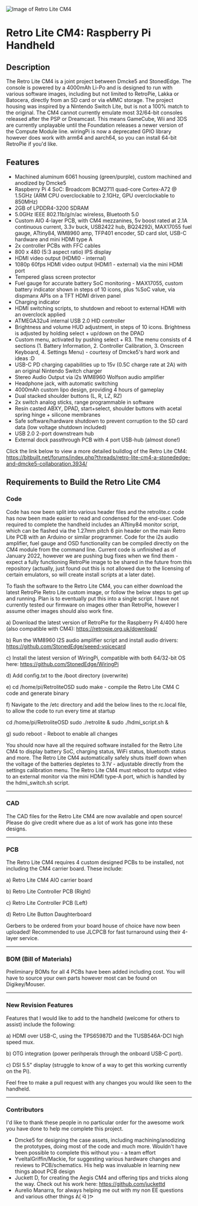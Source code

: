 ![Image of Retro Lite CM4](https://i.imgur.com/h1mcu5v.jpg)
# Retro Lite CM4: Raspberry Pi Handheld

## Description
The Retro Lite CM4 is a joint project between Dmcke5 and StonedEdge. The console is powered by a 4000mAh Li-Po and is designed to run with various software images, including but not limited to RetroPie, Lakka or Batocera, directly from an SD card or via eMMC storage. The project housing was inspired by a Nintendo Switch Lite, but is not a 100% match to the original. The CM4 cannot currently emulate most 32/64-bit consoles released after the PSP or Dreamcast. This means GameCube, Wii and 3DS are currently unplayable until the Foundation releases a newer version of the Compute Module line. wiringPi is now a deprecated GPIO library however does work with arm64 and aarch64, so you can install 64-bit RetroPie if you'd like. 

## Features
- Machined aluminum 6061 housing (green/purple), custom machined and anodized by Dmcke5
- Raspberry Pi 4 SoC: Broadcom BCM2711 quad-core Cortex-A72 @ 1.5GHz (ARM CPU overclockable to 2.1GHz, GPU overclockable to 850MHz)
- 2GB of LPDDR4-3200 SDRAM
- 5.0GHz IEEE 802.11b/g/n/ac wireless, Bluetooth 5.0
- Custom AIO 4-layer PCB, with CM4 mezzanines, 5v boost rated at 2.1A continuous current, 3.3v buck, USB2422 hub, BQ24292i, MAX17055 fuel gauge, ATtiny84, WM8960 amp, TFP401 encoder, SD card slot, USB-C hardware and mini HDMI type A
- 2x controller PCBs with FFC cables
- 800 x 480 (5:3 aspect ratio) IPS display
- HDMI video output (HDMI0 - internal)
- 1080p 60fps HDMI video output (HDMI1 - external) via the mini HDMI port
- Tempered glass screen protector
- Fuel gauge for accurate battery SoC monitoring - MAX17055, custom battery indicator shown in steps of 10 icons, plus %SoC value, via dispmanx APIs on a TFT HDMI driven panel
- Charging indicator
- HDMI switching scripts, to shutdown and reboot to external HDMI with an overclock applied
- ATMEGA32u4 internal USB 2.0 HID controller
- Brightness and volume HUD adjustment, in steps of 10 icons. Brightness is adjusted by holding select + up/down on the DPAD
- Custom menu, activated by pushing select + R3. The menu consists of 4 sections (1. Battery Information, 2. Controller Calibration, 3. Onscreen Keyboard, 4. Settings Menu) -   courtesy of Dmcke5's hard work and ideas :D
- USB-C PD charging capabilities up to 15v (0.5C charge rate at 2A) with an original Nintendo Switch charger
- Stereo Audio Output via i2s WM8960 Wolfson audio amplifier
- Headphone jack, with automatic switching
- 4000mAh custom lipo design, providing 4 hours of gameplay
- Dual stacked shoulder buttons (L, R, LZ, RZ)
- 2x switch analog sticks, range programmable in software
- Resin casted ABXY, DPAD, start+select, shoulder buttons with acetal spring hinge + silicone membranes
- Safe software/hardware shutdown to prevent corruption to the SD card data (low voltage shutdown included)
- USB 2.0 2-port downstream hub
- External dock passthrough PCB with 4 port USB-hub (almost done!)

Click the link below to view a more detailed buildlog of the Retro Lite CM4: 
https://bitbuilt.net/forums/index.php?threads/retro-lite-cm4-a-stonededge-and-dmcke5-collaboration.3934/

## Requirements to Build the Retro Lite CM4

### Code 
Code has now been split into various header files and the retrolite.c code has now been made easier to read and condensed for the end-user. Code required to complete the handheld includes an ATtiny84 monitor script, which can be flashed via the 1.27mm pitch 6 pin header on the main Retro Lite PCB with an Arduino or similar programmer. Code for the i2s audio amplifier, fuel gauge and OSD functionality can be compiled directly on the CM4 module from the command line. Current code is unfinished as of January 2022, however we are pushing bug fixes when we find them - expect a fully functioning RetroPie image to be shared in the future from this repository (actually, just found out this is not allowed due to the licensing of certain emulators, so will create install scripts at a later date). 

To flash the software to the Retro Lite CM4, you can either download the latest RetroPie Retro Lite custom image, or follow the below steps to get up and running. Plan is to eventually put this into a single script. I have not currently tested our firmware on images other than RetroPie, however I assume other images should also work fine. 

a) Download the latest version of RetroPie for the Raspberry Pi 4/400 here (also compatible with CM4): 
https://retropie.org.uk/download/ 

b) Run the WM8960 I2S audio amplifier script and install audio drivers:
https://github.com/StonedEdge/seeed-voicecard

c) Install the latest version of WiringPi, compatible with both 64/32-bit OS here: 
https://github.com/StonedEdge/WiringPi

d) Add config.txt to the /boot directory (overwrite)

e) cd /home/pi/RetroliteOSD sudo make - compile the Retro Lite CM4 C code and generate binary

f) Navigate to the /etc directory and add the below lines to the rc.local file, to allow the code to run every time at startup 

cd /home/pi/RetroliteOSD
sudo ./retrolite &
sudo ./hdmi_script.sh & 

g) sudo reboot - Reboot to enable all changes 

You should now have all the required software installed for the Retro Lite CM4 to display battery SoC, charging status, WiFi status, bluetooth status and more. The Retro Lite CM4 automatically safely shuts itself down when the voltage of the batteries depletes to 3.1V - adjustable directly from the settings calibration menu. The Retro Lite CM4 must reboot to output video to an external monitor via the mini HDMI type-A port, which is handled by the hdmi_switch.sh script. 

-------------------------------------------------------------------------------------------------------

### CAD
The CAD files for the Retro Lite CM4 are now available and open source! Please do give credit where due as a lot of work has gone into these designs.

-------------------------------------------------------------------------------------------------------

### PCB
The Retro Lite CM4 requires 4 custom designed PCBs to be installed, not including the CM4 carrier board. These include: 

a) Retro Lite CM4 AIO carrier board 

b) Retro Lite Controller PCB (Right)

c) Retro Lite Controller PCB (Left)

d) Retro Lite Button Daughterboard

Gerbers to be ordered from your board house of choice have now been uploaded! Recommended to use JLCPCB for fast turnaround using their 4-layer service.

-------------------------------------------------------------------------------------------------------

### BOM (Bill of Materials) 
Preliminary BOMs for all 4 PCBs have been added including cost. You will have to source your own parts however most can be found on Digikey/Mouser.

-------------------------------------------------------------------------------------------------------
### New Revision Features
Features that I would like to add to the handheld (welcome for others to assist) include the following:

a) HDMI over USB-C, using the TPS65987D and the TUSB546A-DCI high speed mux. 

b) OTG integration (power perihperals through the onboard USB-C port). 

c) DSI 5.5" display (struggle to know of a way to get this working currently on the Pi). 

Feel free to make a pull request with any changes you would like seen to the handheld. 

-------------------------------------------------------------------------------------------------------


### Contributors 
I'd like to thank these people in no particular order for the awesome work you have done to help me complete this project. 

* Dmcke5 for designing the case assets, including machining/anodizing the prototypes, doing most of the code and much more. Wouldn't have been possible to complete this without you - a team effort
* YveltalGriffin/Mackie, for suggesting various hardware changes and reviews to PCB/schematics. His help was invaluable in learning new things about PCB design
* Juckett D, for creating the Aegis CM4 and offering tips and tricks along the way. Check out his work here: https://github.com/juckettd
* Aurelio Manarra, for always helping me out with my non EE questions and various other things ᕕ( ᐛ )ᕗ
